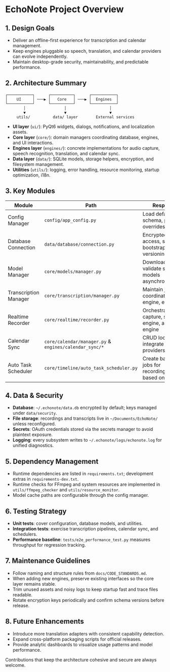 # EchoNote Project Overview

## 1. Design Goals
- Deliver an offline-first experience for transcription and calendar management.
- Keep engines pluggable so speech, translation, and calendar providers can evolve independently.
- Maintain desktop-grade security, maintainability, and predictable performance.

## 2. Architecture Summary
```
┌───────────┐      ┌──────────┐      ┌───────────┐
│    UI     │ ───▶ │   Core   │ ───▶ │  Engines  │
└───────────┘      └──────────┘      └───────────┘
        │                 │                   │
        ▼                 ▼                   ▼
     utils/          data/ layer        External services
```
- **UI layer** (`ui/`): PyQt6 widgets, dialogs, notifications, and localization assets.
- **Core layer** (`core/`): domain managers coordinating database, engines, and UI interactions.
- **Engines layer** (`engines/`): concrete implementations for audio capture, speech recognition, translation, and calendar sync.
- **Data layer** (`data/`): SQLite models, storage helpers, encryption, and filesystem management.
- **Utilities** (`utils/`): logging, error handling, resource monitoring, startup optimization, i18n.

## 3. Key Modules
| Module | Path | Responsibility |
| ------ | ---- | -------------- |
| Config Manager | `config/app_config.py` | Load defaults, validate schema, persist user overrides |
| Database Connection | `data/database/connection.py` | Encrypted SQLite access, schema bootstrapping, versioning |
| Model Manager | `core/models/manager.py` | Download, verify, and validate speech models asynchronously |
| Transcription Manager | `core/transcription/manager.py` | Maintain job queue, coordinate speech engine, emit outputs |
| Realtime Recorder | `core/realtime/recorder.py` | Orchestrate audio capture, speech engine, and translation engine |
| Calendar Sync | `core/calendar/manager.py` & `engines/calendar_sync/*` | CRUD local events and integrate external providers |
| Auto Task Scheduler | `core/timeline/auto_task_scheduler.py` | Create background jobs for recording/transcription based on events |

## 4. Data & Security
- **Database**: `~/.echonote/data.db` encrypted by default; keys managed under `data/security`.
- **File storage**: recordings and transcripts live in `~/Documents/EchoNote/` unless reconfigured.
- **Secrets**: OAuth credentials stored via the secrets manager to avoid plaintext exposure.
- **Logging**: every subsystem writes to `~/.echonote/logs/echonote.log` for unified diagnostics.

## 5. Dependency Management
- Runtime dependencies are listed in `requirements.txt`; development extras in `requirements-dev.txt`.
- Runtime checks for FFmpeg and system resources are implemented in `utils/ffmpeg_checker` and `utils/resource_monitor`.
- Model cache paths are configurable through the config manager.

## 6. Testing Strategy
- **Unit tests**: cover configuration, database models, and utilities.
- **Integration tests**: exercise transcription pipelines, calendar sync, and schedulers.
- **Performance baseline**: `tests/e2e_performance_test.py` measures throughput for regression tracking.

## 7. Maintenance Guidelines
- Follow naming and structure rules from `docs/CODE_STANDARDS.md`.
- When adding new engines, preserve existing interfaces so the core layer remains stable.
- Trim unused assets and noisy logs to keep startup fast and trace files readable.
- Rotate encryption keys periodically and confirm schema versions before release.

## 8. Future Enhancements
- Introduce more translation adapters with consistent capability detection.
- Expand cross-platform packaging scripts for official releases.
- Provide analytic dashboards to visualize usage patterns and model performance.

Contributions that keep the architecture cohesive and secure are always welcome.
